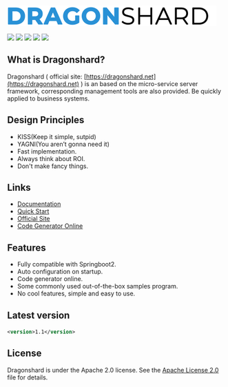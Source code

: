 

<img src="https://github.com/mayee/img-folder/blob/master/ds-logo_96.png" height="48px" alt="logo">



<p>
    <img src="http://img.shields.io/:license-apache-brightgreen.svg" >
    <img src="https://img.shields.io/maven-central/v/net.dragonshard/dragonshard" >
    <img src="https://img.shields.io/badge/JDK-1.8%2B-yellow" >
    <img src="https://img.shields.io/badge/SpringBoot-2.1.3-blue" >
    <img src="https://www.travis-ci.org/mayee/dragonshard.svg?branch=master" >
</p>



## What is Dragonshard?

Dragonshard ( official site: [https://dragonshard.net](https://dragonshard.net) ) is an based on the micro-service server framework, corresponding management tools are also provided. Be quickly applied to business systems.

## Design Principles

-   KISS(Keep it simple, sutpid)
-   YAGNI(You aren’t gonna need it)
-   Fast implementation.
-   Always think about ROI.
-   Don't make fancy things.

## Links

-   [Documentation](https://dragonshard.net/doc)
-   [Quick Start](https://dragonshard.net/quickStart)
-   [Official Site](https://dragonshard.net)
-   [Code Generator Online](https://dragonshard.net/codeGenerator)

## Features

-   Fully compatible with Springboot2.
-   Auto configuration on startup.
-   Code generator online.
-   Some commonly used out-of-the-box samples program.
-   No cool features, simple and easy to use.

## Latest version

```xml
<version>1.1</version>
```

## License

Dragonshard is under the Apache 2.0 license. See the [Apache License 2.0](http://www.apache.org/licenses/LICENSE-2.0) file for details.

